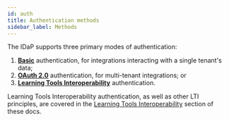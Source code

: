 ```yaml
---
id: auth
title: Authentication methods
sidebar_label: Methods
---
```


The IDaP supports three primary modes of authentication:
1. [__Basic__](/read/api/auth/basic) authentication, for integrations interacting with a single tenant's data;
2. [__OAuth 2.0__](/read/api/auth/oauth2) authentication, for multi-tenant integrations; or
3. [__Learning Tools Interoperability__](/read/lti) authentication.

Learning Tools Interoperability authentication, as well as other LTI principles, are covered in the [Learning Tools Interoperability](/read/lti) section of these docs.